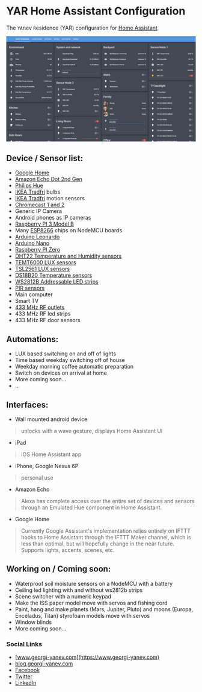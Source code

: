 # YAR Home Assistant Configuration

The `YA`nev `R`esidence (YAR) configuration for [Home Assistant](https://home-assistant.io/)

![YAR Home Assistant UI](yar-ha-screenshot.png)

## Device / Sensor list:

- [Google Home](https://goo.gl/rE8rmp)
- [Amazon Echo Dot 2nd Gen](https://amzn.to/2x6Dpus)
- [Philips Hue](https://amzn.to/2haOccI)
- [IKEA Tradfri](https://goo.gl/tFJ3nS) bulbs
- [IKEA Tradfri](https://goo.gl/tFJ3nS) motion sensors
- [Chromecast 1 and 2](https://goo.gl/ACypXo)
- Generic IP Camera
- Android phones as IP cameras
- [Raspberry PI 3 Model B](https://amzn.to/2hbEFCx)
- Many [ESP8266](https://goo.gl/ifT5X9) chips on NodeMCU boards
- [Arduino Leonardo](https://goo.gl/npGkYF)
- [Arduino Nano](https://goo.gl/FrsYyP)
- [Raspberry PI Zero](https://amzn.to/2hbFE5H)
- [DHT22 Temperature and Humidity sensors](https://goo.gl/CN7Adp)
- [TEMT6000 LUX sensors](https://goo.gl/PV9EDn)
- [TSL2561 LUX sensors](https://goo.gl/BEuFuh)
- [DS18B20 Temperature sensors](https://goo.gl/R7pGdD)
- [WS2812B Addressable LED strips](https://goo.gl/TKxsbd)
- [PIR sensors](https://goo.gl/YMYb1d)
- Main computer
- Smart TV
- [433 MHz RF outlets](https://goo.gl/VyJa4h)
- 433 MHz RF led strips
- 433 MHz RF door sensors

## Automations:

- LUX based switching on and off of lights
- Time based weekday switching off of house
- Weekday morning coffee automatic preparation
- Switch on devices on arrival at home
- More coming soon...
- ...

## Interfaces:
- Wall mounted android device
> unlocks with a wave gesture, displays Home Assistant UI

- iPad
> iOS Home Assistant app

- iPhone, Google Nexus 6P
> personal use

- Amazon Echo
> Alexa has complete access over the entire set of devices and sensors through an Emulated Hue component in Home Assistant.

- Google Home
> Currently Google Assistant's implementation relies entirely on IFTTT hooks to Home Assistant through the IFTTT Maker channel, which is less than optimal, but will hopefully change in the near future. Supports lights, accents, scenes, etc.

## Working on / Coming soon:
- Waterproof soil moisture sensors on a NodeMCU with a battery
- Ceiling led lighting with and without ws2812b strips
- Scene switcher with a numeric keypad
- Make the ISS paper model move with servos and fishing cord
- Paint, hang and make planets (Mars, Jupiter, Pluto) and moons (Europa, Enceladus, Titan) styrofoam models move with servos
- Window blinds
- More coming soon...

### Social Links

- [www.georgi-yanev.com](https://www.georgi-yanev.com)
- [blog.georgi-yanev.com](https://blog.georgi-yanev.com)
- [Facebook](https://www.facebook.com/jumpalottahigh/)
- [Twitter](https://www.twitter.com/jumpalottahigh/)
- [LinkedIn](https://www.linkedin.com/in/yanevgeorgi/)
